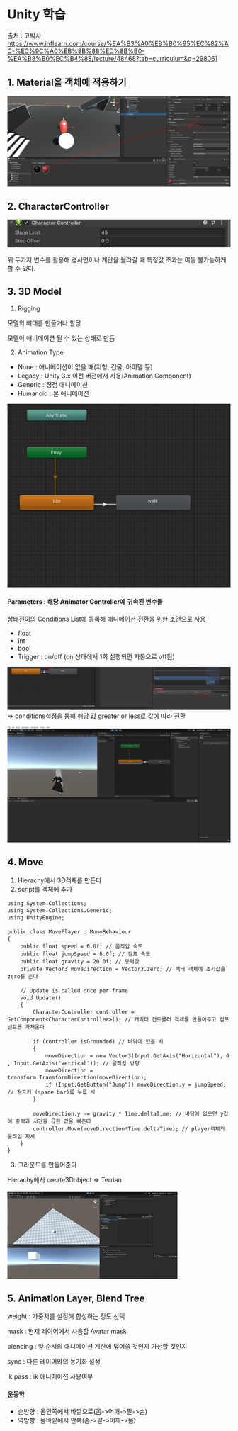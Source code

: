 # Unity 학습

출처 : 고박사 https://www.inflearn.com/course/%EA%B3%A0%EB%B0%95%EC%82%AC-%EC%9C%A0%EB%8B%88%ED%8B%B0-%EA%B8%B0%EC%B4%88/lecture/48468?tab=curriculum&q=298061

## 1. Material을 객체에 적용하기

![Materials설정을 객체에 적용](https://github.com/jaehyun0122/Unity/blob/master/Asset/Materials%EC%84%A4%EC%A0%95%EC%9D%84%20%EA%B0%9D%EC%B2%B4%EC%97%90%20%EC%A0%81%EC%9A%A9.PNG)



## 2. CharacterController

![CharacterController_slope_step](https://github.com/jaehyun0122/Unity/blob/master/Asset/CharacterController_slope_step.PNG)

위 두가지 변수를 활용해 경사면이나 계단을 올라갈 때 특정값 초과는 이동 불가능하게 할 수 있다.



## 3. 3D Model

1. Rigging

모델의 뼈대를 만들거나 할당

모델이 애니메이션 될 수 있는 상태로 만듬



2. Animation Type

- None : 애니메이션이 없을 때(지형, 건물, 아이템 등)
- Legacy : Unity 3.x 이전 버전에서 사용(Animation Component)
- Generic : 정점 애니메이션
- Humanoid : 본 애니메이션



![상태전이](https://github.com/jaehyun0122/Unity/blob/master/Asset/%EC%83%81%ED%83%9C%EC%A0%84%EC%9D%B4.PNG)

#### Parameters : 해당 Animator Controller에 귀속된 변수들

상태전이의 Conditions List에 등록해 애니메이션 전환을 위한 조건으로 사용

- float
- int
- bool
- Trigger : on/off (on 상태에서 1회 실행되면 자동으로 off됨)

![conditions](https://github.com/jaehyun0122/Unity/blob/master/Asset/conditions.PNG)
=> conditions설정을 통해 해당 값 greater or less로 값에 따라 전환

![condition전이](https://github.com/jaehyun0122/Unity/blob/master/Asset/condition%EC%A0%84%EC%9D%B4.gif)



## 4. Move

1. Hierachy에서 3D객체를 만든다
2. script를 객체에 추가

```
using System.Collections;
using System.Collections.Generic;
using UnityEngine;

public class MovePlayer : MonoBehaviour
{
    public float speed = 6.0f; // 움직임 속도
    public float jumpSpeed = 8.0f; // 점프 속도
    public float gravity = 20.0f; // 중력값
    private Vector3 moveDirection = Vector3.zero; // 백터 객체에 초기값을 zero를 준다

    // Update is called once per frame
    void Update()
    {
        CharacterController controller = GetComponent<CharacterController>(); // 캐릭터 컨트롤러 객체를 만들어주고 컴포넌트를 가져온다

        if (controller.isGrounded) // 바닦에 있을 시
        {
            moveDirection = new Vector3(Input.GetAxis("Horizontal"), 0 , Input.GetAxis("Vertical")); // 움직임 방향
            moveDirection = transform.TransformDirection(moveDirection);
            if (Input.GetButton("Jump")) moveDirection.y = jumpSpeed; // 점프키 (space bar)를 누를 시
        }

        moveDirection.y -= gravity * Time.deltaTime; // 바닦에 없으면 y값에 중력과 시간을 곱한 값을 빼준다
        controller.Move(moveDirection*Time.deltaTime); // player객체의 움직임 지시
    }
}
```

3. 그라운드를 만들어준다

Hierachy에서 create3Dobject => Terrian



![Move_Rotate_Jump_-_SampleScene_-_PC__Mac___Linux_Standalone_-_Unity_2020_3_33f1_Personal___DX11__2022-04-19_10-24-48_AdobeCreativeCloudExpress](https://github.com/jaehyun0122/Unity/blob/master/Asset/Move_Rotate_Jump_-_SampleScene_-_PC__Mac___Linux_Standalone_-_Unity_2020_3_33f1_Personal___DX11__2022-04-19_10-24-48_AdobeCreativeCloudExpress.gif)



## 5. Animation Layer, Blend Tree

weight : 가중치를 설정해 합성하는 정도 선택

mask : 현재 레이어에서 사용할 Avatar mask

blending : 앞 순서의 애니메이션 계산에 덮어쓸 것인지 가산할 것인지

sync : 다른 레이어와의 동기화 설정

ik pass : ik 애니메이션 사용여부



#### 운동학

- 순방향 : 몸안쪽에서 바깥으로(몸->어깨->팔->손)
- 역방향 : 몸바깥에서 안쪽(손->팔->어깨->몸)
